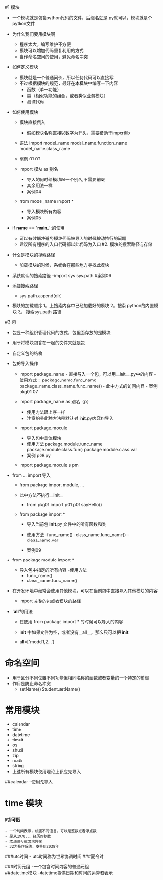 #1 模块

- 一个模块就是包含python代码的文件，后缀名就是.py就可以，模块就是个python文件
- 为什么我们要用模块啊
    - 程序太大，编写维护不方便
    - 模块可以增加代码重复利用的方式
    - 当作命名空间的使用，避免命名冲突
- 如何定义模块
    - 模块就是一个普通问价，所以任何代码可以直接写
    - 不过根据模块的规范，最好在本模块中编写一下内容
        - 函数（单一功能）
        - 类（相似功能的组合，或者类似业务模块）
        - 测试代码
- 如何使用模块
  - 模块直接倒入
    - 假如模块名称直接以数字为开头，需要借助于importlib
  - 语法
        import model_name
        model_name.function_name
        model_name.class_name
        
  - 案例 01 02 
  - import 模块 as 别名
    - 导入的同时给模块起一个别名,不需要前缀
    - 其余用法一样
    - 案例04

  - from model_name import *
    - 导入模块所有内容
    - 案例05
    
- if __name__ == '__main___':的使用
    - 可以有效解决避免模块代码被导入的时候被动执行的问题
    - 建议所有程序的入口代码都以此代码为入口
#2. 模块的搜索路径与存储
- 什么是模块的搜索路径
    - 加载模块的时候，系统会在那些地方寻找此模块
- 系统默认的搜索路径
    -import sys
        sys.path
        #案例06
        
- 添加搜索路径
    -   sys.path.append(dir)
- 模块的加载顺序
    1。上搜索内存中已经加载好的模块
    2。搜索  python的内置模块
    3。 搜索sys.path 路径
    
#3 包
- 包是一种组织管理代码的方式，包里面存放的是模块
- 用于将模块包含在一起的文件夹就是包

- 自定义包的结构
                             
- 包的导入操作
    - import package_name
           - 直接导入一个包，可以用__init__.py中的内容
           - 使用方式：
                package_name.func_name
                package_name.class_name.func_name()
           - 此中方式的访问内容
           - 案例pkg01    07
           
    - import package_name as 别名（p）
        - 使用方法跟上序一样
        - 注意的是此种方法是默认对 __init__.py内容的导入
    - import package.module                
        - 导入包中具体模块
        - 使用方法
            package.module.func_name
            package.module.class.fun()
            package.module.class.var   
        - 案例 p08.py  
        
    -  import package.module s pm
    
- from ... import 导入
    - from package import module,....
    - 此中方法不执行__init__   
        - from pkg01 import p01
          p01.sayHello()
          
    - from package import *
    
        - 导入当前包    __init__.py  文件中的所有函数和类
        
        - 使用方法
            -func_name()
            -class_name.func_name()
            -class_name.var
        - 案例09      
- from package.module import *
    - 导入包中指定的所有内容
    -使用方法
        - func_name()
        - class_name.func_name()
        
- 在开发环境中经常会使用其他模块，可以在当前包中直接导入其他模块的内容
    -   import 完整的包或者模块的路径
- '__all__'的用法
    - 在使用 from package import * 的时候可以导入的内容  
    - __init__ 中如果文件为空，或者没有__all__，那么只可以把 __init__ 
    
    - __all__=['model1,2...']
    
    
# 命名空间
- 用于区分不同位置不同功能但相同名称的函数或者变量的一个特定的前缀
- 作用是防止命名冲突
    - setName()
      Student.setName()   
      
      
      
# 常用模块
- calendar
- time
- datetime
- timeit
- os
- shutil
- zip
- math
- string
- 上述所有模块使用理论上都应先导入

##calendar 
-使用先导入

# time 模块
### 时间戳
    - 一个时间表示，根据不同语言，可以是整数或者浮点数
    - 是从1970，，，经历的秒数
    - 太遥远可能出现异常
    - 32为操作系统，支持到2038年
###utc时间
    - utc时间称为世界协调时间
###夏令时

###时间元组
    -一个包含时间内容的普通元组    
##datetime模块
-datetime提供日期和时间的运算和表示    
                              